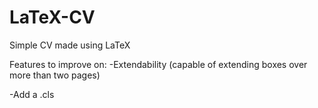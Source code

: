 # LaTeX-CV
Simple CV made using LaTeX

Features to improve on:
  -Extendability (capable of extending boxes over more than two pages)
  
  -Add a .cls
